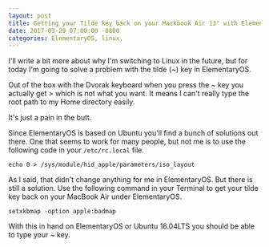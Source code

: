 ```yaml
---
layout: post
title: Getting your Tilde key back on your Mackbook Air 13" with ElementaryOS
date: 2017-03-29 07:00:00 -0800
categories: ElementaryOS, linux,
---
```


I'll write a bit more about why I'm switching to Linux in the future, but for today I'm going to solve a problem with the tilde (~) key in ElementaryOS.

Out of the box with the Dvorak keyboard when you press the ~ key you actually get > which is not what you want. It means I can't really type the root path to my Home directory easily.

It's just a pain in the butt.

Since ElementaryOS is based on Ubuntu you'll find a bunch of solutions out there. One that seems to work for many people, but not me is to use the following code in your `/etc/rc.local` file.

`echo 0 > /sys/module/hid_apple/parameters/iso_layout`

As I said, that didn't change anything for me in ElementaryOS. But there is still a solution. Use the following command in your Terminal to get your tilde key back on your MacBook Air under ElementaryOS.

`setxkbmap -option apple:badmap`

With this in hand on ElementaryOS or Ubuntu 16.04LTS you should be able to type your ~ key.
